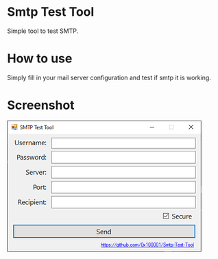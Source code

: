 # Smtp Test Tool
 Simple tool to test SMTP.

# How to use
 Simply fill in your mail server configuration and test if smtp it is working.
 
# Screenshot
![You should see a screenshot here](/Screenshot.PNG?raw=true "Smtp-Test-Tool")
